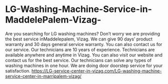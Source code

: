 # LG-Washing-Machine-Service-in-MaddelePalem-Vizag-
Are you searching for LG washing machines? Don’t worry we are providing the best service inMaddelepalem, Vizag. We can give 90 days’ product warranty and 30 days general service warranty. You can also contact us for our service. Our technicians are 10 years of experience. Technicians are available anywhere and anytime in Vizag. You can also visit our website and contact us for the best service. Our technicians can solve any types of washing machines in one hour. We are doing door doorstep service for your satisfaction. https://LG-service-center-in-vizag.com/LG-washing-machine-service-center-in-marripalem-vizag/
